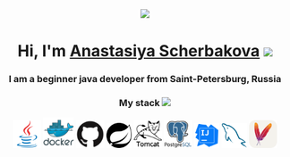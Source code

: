 <div id="header" align="center">
  <img src="https://media.giphy.com/media/LMcB8XospGZO8UQq87/giphy.gif" width="250"/>
</div>
<h1 align="center"> Hi, I'm <a href="https://t.me/an_shd" target="_blank">Anastasiya Scherbakova</a> 
<img src="https://github.com/blackcater/blackcater/raw/main/images/Hi.gif" height="32"/></h1>
<h3 align="center"> I am a beginner java developer from Saint-Petersburg, Russia </h3>
<h3 align="center"> My stack <img src="https://creazilla-store.fra1.digitaloceanspaces.com/emojis/44561/right-arrow-curving-down-emoji-clipart-md.png" height="25"/></h1>
</h3>


<div id="badges" align="center">
    <img src="https://github.com/devicons/devicon/blob/master/icons/java/java-original.svg" width="50"/>
    <img src="https://github.com/devicons/devicon/blob/master/icons/docker/docker-original-wordmark.svg" width="55"/>
  <img src="https://github.com/devicons/devicon/blob/master/icons/github/github-original.svg" width="50"/>
      <img src="https://github.com/devicons/devicon/blob/master/icons/spring/spring-plain.svg" width="45"/>
      <img src="https://github.com/devicons/devicon/blob/master/icons/tomcat/tomcat-line-wordmark.svg" width="50"/>
    <img src="https://github.com/devicons/devicon/blob/master/icons/postgresql/postgresql-original-wordmark.svg" width="50"/>
   <img src="https://github.com/devicons/devicon/blob/master/icons/intellij/intellij-plain.svg" width="45"/>
      <img src="https://github.com/devicons/devicon/blob/master/icons/mysql/mysql-original.svg" width="45"/>
       <img src="https://github.com/tandpfun/skill-icons/blob/main/icons/Maven-Light.svg" width="50"/>
   

</div>


<!--
**AnScherbakova/AnScherbakova** is a ✨ _special_ ✨ repository because its `README.md` (this file) appears on your GitHub profile.

Here are some ideas to get you started:

- 🔭 I’m currently working on ...
- 🌱 I’m currently learning ...
- 👯 I’m looking to collaborate on ...
- 🤔 I’m looking for help with ...
- 💬 Ask me about ...
- 📫 How to reach me: ...
- 😄 Pronouns: ...
- ⚡ Fun fact: ...
-->
